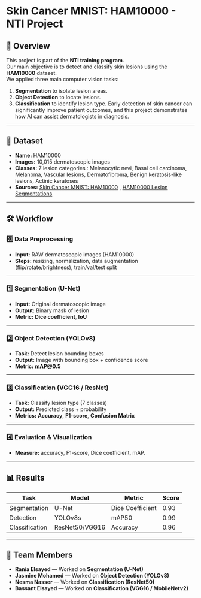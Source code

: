 # Skin Cancer MNIST: HAM10000 - NTI Project

## 📌 Overview
This project is part of the **NTI training program**.  
Our main objective is to detect and classify skin lesions using the **HAM10000** dataset.  
We applied three main computer vision tasks:
1. **Segmentation** to isolate lesion areas.
2. **Object Detection** to locate lesions.
3. **Classification** to identify lesion type.
Early detection of skin cancer can significantly improve patient outcomes, and this project demonstrates how AI can assist dermatologists in diagnosis.

---

## 📂 Dataset
- **Name:** HAM10000
- **Images:** 10,015 dermatoscopic images
- **Classes:** 7 lesion categories : Melanocytic nevi, Basal cell carcinoma, Melanoma, Vascular lesions, Dermatofibroma, Benign keratosis-like lesions, Actinic keratoses          
- **Sources:** [Skin Cancer MNIST: HAM10000](https://www.kaggle.com/datasets/kmader/skin-cancer-mnist-ham10000) ,
[HAM10000 Lesion Segmentations](https://www.kaggle.com/datasets/tschandl/ham10000-lesion-segmentations) 

---

## 🛠 Workflow
### 0️⃣ Data Preprocessing
- **Input:** RAW dermatoscopic images (HAM10000)
- **Steps:** resizing, normalization, data augmentation (flip/rotate/brightness), train/val/test split

---

### 1️⃣ Segmentation (U-Net)
- **Input:** Original dermatoscopic image
- **Output:** Binary mask of lesion
- **Metric:** **Dice coefficient**, **IoU**

---

### 2️⃣ Object Detection (YOLOv8)
- **Task:** Detect lesion bounding boxes
- **Output:** Image with bounding box + confidence score
- **Metric:** **mAP@0.5**

---

### 3️⃣ Classification (VGG16 / ResNet)
- **Task:** Classify lesion type (7 classes)
- **Output:** Predicted class + probability
- **Metrics:** **Accuracy**, **F1-score**, **Confusion Matrix**

---

### 4️⃣ Evaluation & Visualization
- **Measure:** accuracy, F1-score, Dice coefficient, mAP.

---

## 📊 Results
| Task            | Model          | Metric           | Score  |
|-----------------|----------------|------------------|--------|
| Segmentation    | U-Net          | Dice Coefficient | 0.93   |
| Detection       | YOLOv8s         | mAP50           | 0.99   |
| Classification  | ResNet50/VGG16 | Accuracy         | 0.96   |

---
## 👥 Team Members
- **Rania Elsayed** — Worked on **Segmentation (U-Net)**
- **Jasmine Mohamed** — Worked on **Object Detection (YOLOv8)**
- **Nesma Nasser** — Worked on **Classification (ResNet50)** 
- **Bassant Elsayed** — Worked on **Classification (VGG16 / MobileNetv2)** 





